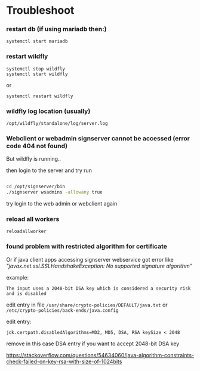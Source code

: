 # Troubleshoot

### restart db (if using mariadb then:)

```
systemctl start mariadb
```

### restart wildfly

```
systemctl stop wildfly
systemctl start wildfly
```
or 

```
systemctl restart wildfly
```

### wildfly log location (usually)

```
/opt/wildfly/standalone/log/server.log
```


### Webclient or webadmin signserver cannot be accessed (error code 404 not found)

But wildfly is running..

then login to the server and try run

```bash

cd /opt/signserver/bin
./signserver wsadmins -allowany true
```

try login to the web admin or webclient again

### reload all workers

```reloadallworker```

### found problem with restricted algorithm for certificate

Or if java client apps accessing signserver webservice got error like *"javax.net.ssl.SSLHandshakeException: No supported signature algorithm"*

example:   
```
The input uses a 2048-bit DSA key which is considered a security risk and is disabled
```
edit entry in file `/usr/share/crypto-policies/DEFAULT/java.txt` or `/etc/crypto-policies/back-ends/java.config`

edit entry:   
```
jdk.certpath.disabledAlgorithms=MD2, MD5, DSA, RSA keySize < 2048
```

remove in this case DSA entry if you want to accept 2048-bit DSA key


https://stackoverflow.com/questions/54634060/java-algorithm-constraints-check-failed-on-key-rsa-with-size-of-1024bits
